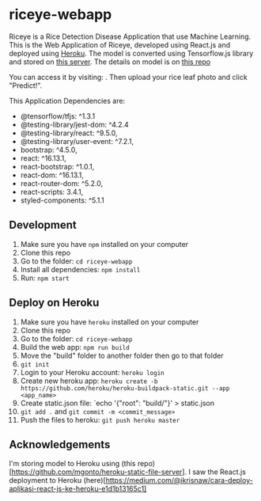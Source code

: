 # riceye-webapp
Riceye is a Rice Detection Disease Application that use Machine Learning. This is the Web Application of Riceye, developed using React.js and deployed using [Heroku](https://www.heroku.com). The model is converted using Tensorflow.js library and stored on [this server](https://calm-sands-10024.herokuapp.com/model/). The details on model is on [this repo](https://github.com/hansels/bangkit-final-project/)

You can access it by visiting: [](https://riceye.herokuapp.com). Then upload your rice leaf photo and click "Predict!".

This Application Dependencies are:
- @tensorflow/tfjs: ^1.3.1
- @testing-library/jest-dom: ^4.2.4
- @testing-library/react: ^9.5.0,
- @testing-library/user-event: ^7.2.1,
- bootstrap: ^4.5.0,
- react: ^16.13.1,
- react-bootstrap: ^1.0.1,
- react-dom: ^16.13.1,
- react-router-dom: ^5.2.0,
- react-scripts: 3.4.1,
- styled-components: ^5.1.1

## Development
1. Make sure you have `npm` installed on your computer
2. Clone this repo
3. Go to the folder: `cd riceye-webapp`
4. Install all dependencies: `npm install`
5. Run: `npm start`

## Deploy on Heroku
1. Make sure you have `heroku` installed on your computer
2. Clone this repo
3. Go to the folder: `cd riceye-webapp`
4. Build the web app: `npm run build`
5. Move the "build" folder to another folder then go to that folder
6. `git init`
7. Login to your Heroku account: `heroku login`
8. Create new heroku app: `heroku create -b https://github.com/heroku/heroku-buildpack-static.git --app <app_name>` 
9. Create static.json file: `echo '{"root": "build/"}' > static.json
10. `git add .` and `git commit -m <commit_message>`
11. Push the files to heroku: `git push heroku master`

## Acknowledgements
I'm storing model to Heroku using (this repo)[https://github.com/mgonto/heroku-static-file-server]. I saw the React.js deployment to Heroku (here)[https://medium.com/@ikrisnaw/cara-deploy-aplikasi-react-js-ke-heroku-e1d1b13165c1]
